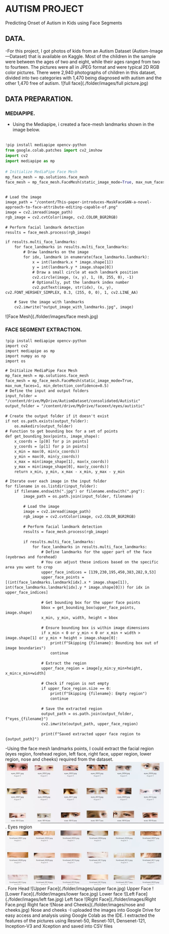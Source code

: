 # AUTISM PROJECT
Predicting Onset of Autism in Kids using Face Segments

## DATA.
-For this project, I got photos of kids from an Autism Dataset (Autism-Image—Dataset) that is available on Kaggle. Most of the children in the sample were between the ages of two and eight, while their ages ranged from two to fourteen. The pictures were all in JPEG format and were typical 2D RGB color pictures. There were 2,940 photographs of children in this dataset, divided into two categories with 1,470 being diagnosed with autism and the other 1,470 free of autism.
 ![full face](./folder/images/full picture.jpg)

 ## DATA PREPARATION.
 ### MEDIAPIPE.
 - Using the Mediapipe, i created a face-mesh landmarks shown in the image below.

```python

!pip install mediapipe opencv-python
from google.colab.patches import cv2_imshow
import cv2
import mediapipe as mp

# Initialize MediaPipe Face Mesh
mp_face_mesh = mp.solutions.face_mesh
face_mesh = mp_face_mesh.FaceMesh(static_image_mode=True, max_num_faces=1, min_detection_confidence=0.5)
```
```

# Load the image
image_path = "/content/This-paper-introduces-MaskFaceGAN-a-novel-approach-to-face-attribute-editing-capable-of.png"
image = cv2.imread(image_path)
rgb_image = cv2.cvtColor(image, cv2.COLOR_BGR2RGB)

# Perform facial landmark detection
results = face_mesh.process(rgb_image)
```
```
if results.multi_face_landmarks:
    for face_landmarks in results.multi_face_landmarks:
        # Draw landmarks on the image
        for idx, landmark in enumerate(face_landmarks.landmark):
            x = int(landmark.x * image.shape[1])
            y = int(landmark.y * image.shape[0])
            # Draw a small circle at each landmark position
            cv2.circle(image, (x, y), 1, (0, 255, 0), -1)
            # Optionally, put the landmark index number
            cv2.putText(image, str(idx), (x, y), cv2.FONT_HERSHEY_SIMPLEX, 0.3, (255, 0, 0), 1, cv2.LINE_AA)
```
```
    # Save the image with landmarks
    cv2.imwrite("output_image_with_landmarks.jpg", image)
```


![Face Mesh](./folder/images/face mesh.jpg)

### FACE SEGMENT EXTRACTION.
```
!pip install mediapipe opencv-python
import cv2
import mediapipe as mp
import numpy as np
import os
```
```
# Initialize MediaPipe Face Mesh
mp_face_mesh = mp.solutions.face_mesh
face_mesh = mp_face_mesh.FaceMesh(static_image_mode=True, max_num_faces=1, min_detection_confidence=0.5)
# Define the input and output folders
input_folder = "/content/drive/MyDrive/AutismDataset/consolidated/Autistic"
output_folder = "/content/drive/MyDrive/faceext/eyes/autistic"

# Create the output folder if it doesn't exist
if not os.path.exists(output_folder):
    os.makedirs(output_folder)
# Function to get bounding box for a set of points
def get_bounding_box(points, image_shape):
    x_coords = [p[0] for p in points]
    y_coords = [p[1] for p in points]
    x_min = max(0, min(x_coords))
    y_min = max(0, min(y_coords))
    x_max = min(image_shape[1], max(x_coords))
    y_max = min(image_shape[0], max(y_coords))
    return x_min, y_min, x_max - x_min, y_max - y_min
```
```
# Iterate over each image in the input folder
for filename in os.listdir(input_folder):
    if filename.endswith(".jpg") or filename.endswith(".png"):
        image_path = os.path.join(input_folder, filename)

        # Load the image
        image = cv2.imread(image_path)
        rgb_image = cv2.cvtColor(image, cv2.COLOR_BGR2RGB)

        # Perform facial landmark detection
        results = face_mesh.process(rgb_image)

        if results.multi_face_landmarks:
            for face_landmarks in results.multi_face_landmarks:
                # Define landmarks for the upper part of the face (eyebrows and forehead)
                # You can adjust these indices based on the specific area you want to crop
                upper_face_indices = [139,230,195,450,383,282,9,53]
                upper_face_points = [(int(face_landmarks.landmark[idx].x * image.shape[1]), int(face_landmarks.landmark[idx].y * image.shape[0])) for idx in upper_face_indices]

                # Get bounding box for the upper face points
                bbox = get_bounding_box(upper_face_points, image.shape)
                x_min, y_min, width, height = bbox

                # Ensure bounding box is within image dimensions
                if x_min < 0 or y_min < 0 or x_min + width > image.shape[1] or y_min + height > image.shape[0]:
                    print(f"Skipping {filename}: Bounding box out of image boundaries")
                    continue

                # Extract the region
                upper_face_region = image[y_min:y_min+height, x_min:x_min+width]

                # Check if region is not empty
                if upper_face_region.size == 0:
                    print(f"Skipping {filename}: Empty region")
                    continue

                # Save the extracted region
                output_path = os.path.join(output_folder, f"eyes_{filename}")
                cv2.imwrite(output_path, upper_face_region)

                print(f"Saved extracted upper face region to {output_path}")
```
   -Using the face mesh landmarks points, I could extract the facial region (eyes region, forehead region, left face, right face, upper region, lower region, nose and cheeks) required from the dataset.
   ![Eyes Region](./folder/images/eyes.jpg). Eyes region
   ![Fore Head](folder/images/forehead.jpg). Fore Head
   ![Upper Face](./folder/images/upper face.jpg) Upper Face
   ![Lower Face](./folder/images/lower face.jpg) Lower face
   ![Left Face](./folder/images/left fae.jpg) Left face
   ![Right Face](./folder/images/Right Face.png) Right face
   ![Nose and Cheeks](./folder/images/nose and cheeks.jpg) Nose and cheeks
   -I uploaded the images into Google Drive for easy access and analysis using Google Colab as the IDE. I extracted the features of the pictures using Resnet-50, Resnet-101, Densenet-121, Inception-V3 and Xception and saved into CSV files
